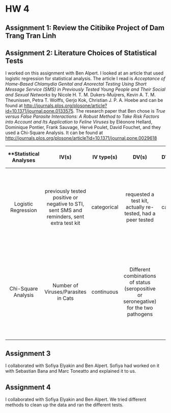 # HW 4

## Assignment 1: Review the Citibike Project of Dam Trang Tran Linh

## Assignment 2: Literature Choices of Statistical Tests
I worked on this assignment with Ben Alpert. I looked at an article that used logistic regression for statistical analysis. The article I read is *Acceptance of Home-Based Chlamydia Genital and Anorectal Testing Using Short Message Service (SMS) in Previously Tested Young People and Their Social and Sexual Networks* by Nicole H. T. M. Dukers-Muijrers,  Kevin A. T. M. Theunissen,  Petra T. Wolffs,  Gerjo Kok,  Christian J. P. A. Hoebe and can be found at http://journals.plos.org/plosone/article?id=10.1371/journal.pone.0133575. The research paper that Ben chose is *True versus False Parasite Interactions: A Robust Method to Take Risk Factors into Account and Its Application to Feline Viruses* by Eléonore Hellard, Dominique Pontier, Frank Sauvage, Hervé Poulet, David Fouchet, and they used a Chi-Square Analysis. It can be found at http://journals.plos.org/plosone/article?id=10.1371/journal.pone.0029618

| **Statistical Analyses      | IV(s)    | IV type(s)  | DV(s)  | DV type(s)  | Control Var  | Control Var type |  Question to be answered | _H0_ | alpha | link to paper** |
|:--------------:|:--------------:|:------:|:---------:|:-----------:|:-----------:|:------------:|:------------------:|:-------:|:---------:|:---------|
Logistic Regression |  previously tested positive or negative to STI, sent SMS and reminders, sent extra test kit| categorical | requested a test kit, actually re-tested, had a peer tested | categorical | n/a | n/a | Does communication by SMS increase response rate?, How does previous test result affect response?, Will they get their peers tested? | SMS communication has no effect on specimens' response    |  n/a   | http://journals.plos.org/plosone/article?id=10.1371/journal.pone.0133575 |
Chi-Square Analysis |  Number of Viruses/Parasites in Cats | continuous | Different combinations of status (seropositive or seronegative) for the two pathogens | discrete | n/a | n/a | Do pathogen and parasite combinations increase risk (seropositive or seronegative) of virus pairing in domestic cats? | H0: Independent viruses and pathogens are equally or less likely to synergize or double associate and pair in cats possessing multiple parasite and pathogens. | n/a | http://journals.plos.org/plosone/article?id=10.1371/journal.pone.0029618 |
||||||||||||||||

## Assignment 3
I collaborated with Sofiya Elyakin and Ben Alpert. Sofiya had worked on it with Sebastian Bana and Marc Toneatto and explained it to us.

## Assignment 4
I collaborated with Sofiya Elyakin and Ben Alpert. We tried different methods to clean up the data and ran the different tests.
